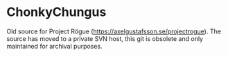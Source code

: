 # ChonkyChungus

Old source for Project Rögue (https://axelgustafsson.se/projectrogue).
The source has moved to a private SVN host, this git is obsolete and only maintained for archival purposes.
